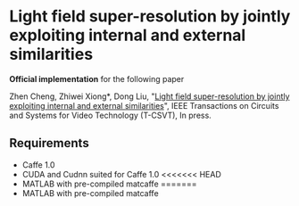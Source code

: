 # Light field super-resolution by jointly exploiting internal and external similarities

**Official implementation** for the following paper

Zhen Cheng, Zhiwei Xiong*, Dong Liu, "[Light field super-resolution by jointly exploiting internal and external similarities](https://ieeexplore.ieee.org/document/8733069)", IEEE Transactions on Circuits and Systems for Video Technology (T-CSVT), In press.

## Requirements
- Caffe 1.0
- CUDA and Cudnn suited for Caffe 1.0
<<<<<<< HEAD
- MATLAB with pre-compiled matcaffe
=======
- MATLAB with pre-compiled matcaffe
>>>>>>> 
